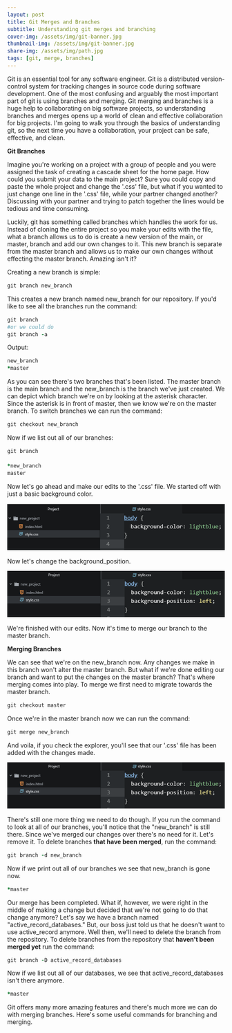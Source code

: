 ```yaml
---
layout: post
title: Git Merges and Branches
subtitle: Understanding git merges and branching
cover-img: /assets/img/git-banner.jpg
thumbnail-img: /assets/img/git-banner.jpg
share-img: /assets/img/path.jpg
tags: [git, merge, branches]
---
```


Git is an essential tool for any software engineer. Git is a distributed version-control system for tracking changes in source code during software development. One of the most confusing and arguably the most important part of git is using branches and merging. Git merging and branches is a huge help to collaborating on big software projects, so understanding branches and merges opens up a world of clean and effective collaboration for big projects. I'm going to walk you through the basics of understanding git, so the next time you have a collaboration, your project can be safe, effective, and clean.

**Git Branches**

Imagine you're working on a project with a group of people and you were assigned the task of creating a cascade sheet for the home page. How could you submit your data to the main project? Sure you could copy and paste the whole project and change the '.css' file, but what if you wanted to just change one line in the '.css' file, while your partner changed another? Discussing with your partner and trying to patch together the lines would be tedious and time consuming.

Luckily, git has something called branches which handles the work for us. Instead of cloning the entire project so you make your edits with the file, what a branch allows us to do is create a new version of the main, or master, branch and add our own changes to it. This new branch is separate from the master branch and allows us to make our own changes without effecting the master branch. Amazing isn't it?

Creating a new branch is simple:
```ruby
git branch new_branch
```
This creates a new branch named new_branch for our repository. If you'd like to see all the branches run the command:
```ruby
git branch
#or we could do
git branch -a
```
Output:
```ruby
new_branch
*master
```
As you can see there's two branches that's been listed. The master branch is the main branch and the new_branch is the branch we've just created. We can depict which branch we're on by looking at the  asterisk character. Since the asterisk is in front of master, then we know we're on the master branch. To switch branches we can run the command:
```ruby
git checkout new_branch
```
Now if we list out all of our branches:
```ruby
git branch

*new_branch
master
```
Now let's go ahead and make our edits to the '.css' file. We started off with just a basic background color.

![css_image](/assets/img/css(1).png)

Now let's change the background_position.

![css_image](/assets/img/css(2).png)

We're finished with our edits. Now it's time to merge our branch to the master branch.

**Merging Branches**

We can see that we're on the new_branch now. Any changes we make in this branch won't alter the master branch. But what if we're done editing our branch and want to put the changes on the master branch? That's where merging comes into play. To merge we first need to migrate towards the master branch.
```ruby
git checkout master
```
Once we're in the master branch now we can run the command:
```ruby
git merge new_branch
```
And voila, if you check the explorer, you'll see that our '.css' file has been added with the changes made.

![css_image](/assets/img/css(2).png)


 There's still one more thing we need to do though. If you run the command to look at all of our branches, you'll notice that the "new_branch" is still there. Since we've merged our changes over there's no need for it. Let's remove it. To delete branches **that have been merged**, run the command:
```ruby
git branch -d new_branch
```
Now if we print out all of our branches we see that new_branch is gone now.
```ruby
*master
```
Our merge has been completed. What if, however, we were right in the middle of making a change but decided that we're not going to do that change anymore? Let's say we have a branch named "active_record_databases." But, our boss just told us that he doesn't want to use active_record anymore. Well then, we'll need to delete the branch from the repository. To delete branches from the repository that **haven't been merged yet** run the command:
```ruby
git branch -D active_record_databases
```
Now if we list out all of our databases, we see that active_record_databases isn't there anymore.
```ruby
*master
```
Git offers many more amazing features and there's much more we can do with merging branches. Here's some useful commands for branching and merging.
